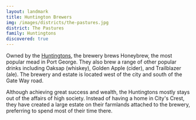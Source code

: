 ```yaml
---
layout: landmark
title: Huntington Brewers
img: /images/districts/the-pastures.jpg
district: The Pastures
family: Huntingtons
discovered: true
---
```

Owned by the [Huntingtons](../../families/huntington/), the brewery brews Honeybrew, the most popular mead in Port George. They also brew a range of other popular drinks including Oaksap (whiskey), Golden Apple (cider), and Trailblazer (ale). The brewery and estate is located west of the city and south of the Gate Way road.

Although achieving great success and wealth, the Huntingtons mostly stays out of the affairs of high society. Instead of having a home in City's Crest, they have created a large estate on their farmlands attached to the brewery, preferring to spend most of their time there.

